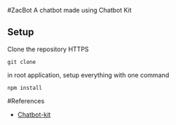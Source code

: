 #ZacBot
A chatbot made using Chatbot Kit

## Setup

Clone the repository
HTTPS

```
git clone
```

in root application, setup everything with one command

```
npm install
```

#References

- [Chatbot-kit](https://fredrikoseberg.github.io/react-chatbot-kit-docs/)
